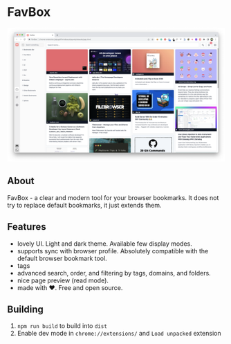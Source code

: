 # FavBox

![image](app.png)

## About

FavBox - a clear and modern tool for your browser bookmarks. It does not try to replace default bookmarks, it just extends them.

## Features

- lovely UI. Light and dark theme. Available few display modes. 
- supports sync with browser profile. Absolutely compatible with the default browser bookmark tool.
- tags 
- advanced search, order, and filtering by tags, domains, and folders. 
- nice page preview (read mode).
- made with ❤️. Free and open source.

## Building

1. `npm run build` to build into `dist` 
2.  Enable dev mode in `chrome://extensions/` and `Load unpacked` extension
